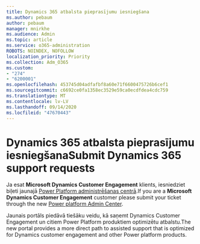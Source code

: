 ```yaml
---
title: Dynamics 365 atbalsta pieprasījumu iesniegšana
ms.author: pebaum
author: pebaum
manager: mnirkhe
ms.audience: Admin
ms.topic: article
ms.service: o365-administration
ROBOTS: NOINDEX, NOFOLLOW
localization_priority: Priority
ms.collection: Adm_O365
ms.custom:
- "274"
- "6200001"
ms.openlocfilehash: 453745d04adfafbf8a60e71f6600475726b6cef1
ms.sourcegitcommit: c6692ce0fa1358ec3529e59ca0ecdfdea4cdc759
ms.translationtype: MT
ms.contentlocale: lv-LV
ms.lasthandoff: 09/14/2020
ms.locfileid: "47670443"
---
```

# <a name="submit-dynamics-365-support-requests"></a><span data-ttu-id="49516-102">Dynamics 365 atbalsta pieprasījumu iesniegšana</span><span class="sxs-lookup"><span data-stu-id="49516-102">Submit Dynamics 365 support requests</span></span>

<span data-ttu-id="49516-103">Ja esat **Microsoft Dynamics Customer Engagement** klients, iesniedziet biļeti jaunajā [Power Platform administrēšanas centrā](https://admin.powerplatform.microsoft.com/?ref=officemodern).</span><span class="sxs-lookup"><span data-stu-id="49516-103">If you are a **Microsoft Dynamics Customer Engagement** customer please submit your ticket through the new [Power platform Admin Center](https://admin.powerplatform.microsoft.com/?ref=officemodern).</span></span>
  
<span data-ttu-id="49516-104">Jaunais portāls piedāvā tiešāku veidu, kā saņemt Dynamics Customer Engagement un citiem Power Platform produktiem optimizētu atbalstu.</span><span class="sxs-lookup"><span data-stu-id="49516-104">The new portal provides a more direct path to assisted support that is optimized for Dynamics customer engagement and other Power platform products.</span></span>
  